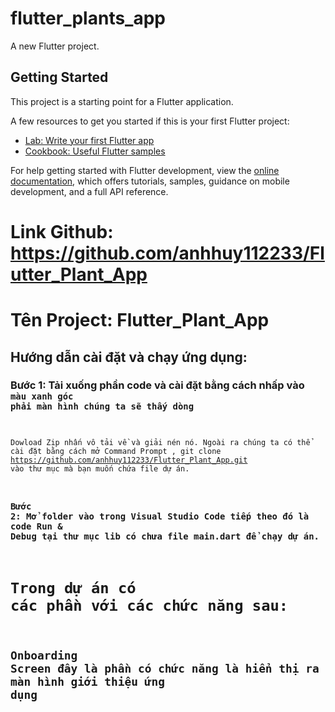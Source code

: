 # flutter_plants_app

A new Flutter project.

## Getting Started

This project is a starting point for a Flutter application.

A few resources to get you started if this is your first Flutter project:

- [Lab: Write your first Flutter app](https://docs.flutter.dev/get-started/codelab)
- [Cookbook: Useful Flutter samples](https://docs.flutter.dev/cookbook)

For help getting started with Flutter development, view the
[online documentation](https://docs.flutter.dev/), which offers tutorials,
samples, guidance on mobile development, and a full API reference.

# Link Github: https://github.com/anhhuy112233/Flutter_Plant_App
# Tên Project: Flutter_Plant_App
## Hướng dẫn cài đặt và chạy ứng dụng: 
### Bước 1: Tải xuống phần code và cài đặt bằng cách nhấp vào <Code> màu xanh góc phải màn hình chúng ta sẽ thấy dòng
Dowload Zip nhấn vô tải về và giải nén nó. Ngoài ra chúng ta có thể cài đặt bằng cách mở Command Prompt , git clone https://github.com/anhhuy112233/Flutter_Plant_App.git vào thư mục mà bạn muốn chứa file dự án.
### Bước 2: Mở folder vào trong Visual Studio Code tiếp theo đó là code Run & Debug tại thư mục lib có chưa file main.dart để chạy dự án.

# Trong dự án có các phần với các chức năng sau:
## Onboarding Screen đây là phần có chức năng là hiển thị ra màn hình giới thiệu ứng dụng
## 


